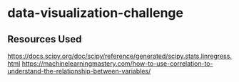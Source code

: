 # data-visualization-challenge
## Resources Used
https://docs.scipy.org/doc/scipy/reference/generated/scipy.stats.linregress.html
https://machinelearningmastery.com/how-to-use-correlation-to-understand-the-relationship-between-variables/